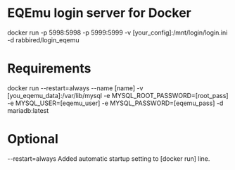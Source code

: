 # EQEmu login server for Docker

docker run -p 5998:5998 -p 5999:5999 -v [your_config]:/mnt/login/login.ini -d rabbired/login_eqemu

# Requirements

docker run --restart=always --name [name] -v [you_eqemu_data]:/var/lib/mysql -e MYSQL_ROOT_PASSWORD=[root_pass] \
-e MYSQL_USER=[eqemu_user] -e MYSQL_PASSWORD=[eqemu_pass] -d mariadb:latest

# Optional
--restart=always
Added automatic startup setting to [docker run] line.
